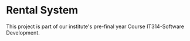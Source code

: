 # Rental System
This project is part of our institute's pre-final year Course IT314-Software Development.
